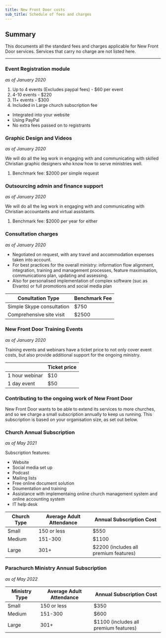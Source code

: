 ```yaml
---
title: New Front Door costs
sub_title: Schedule of fees and charges
---
```


Summary
------
This documents all the standard fees and charges applicable for New Front Door services. Services that carry no charge are not listed here.
***
### Event Registration module
*as of January 2020*

1. Up to 4 events (Excludes paypal fees) - $60 per event
2. 4-10 events - $220
3. 11+ events - $300
4. Included in Large church subscription fee

- Integrated into your website  
- Using PayPal  
- No extra fees passed on to registrants

### Graphic Design and Videos
*as of January 2020*

We will do all the leg work in engaging with and communicating with skilled Christian graphic designers who know how to serve ministries well.

1. Benchmark fee: $2000 per simple request

### Outsourcing admin and finance support
*as of January 2020*

We will do all the leg work in engaging with and communicating with Christian accountants and virtual assistants.

1. Benchmark fee: $2000 per year for either

### Consultation charges
*as of January 2020*

- Negotiated on request, with any travel and accommodation expenses taken into account.
- For best practices for the overall ministry: information flow alignment, integration, training and management processes, feature maximisation, communications plan, updating and assessing.
- Also for personalised implementation of complex software (suc as Elvanto) or full promotions and social media plan

Conultation Type  		  | Benchmark Fee
------------------------- | ----------------
Simple Skype consultation | $750
Comprehensive site visit  | $2500

### New Front Door Training Events
*as of January 2020*

Training events and webinars have a ticket price to not only cover event costs, but also provide additional support for the ongoing ministry.

| 	   | Ticket price
------ | ------ 
1 hour webinar | $10
1 day event	   | $50

### Contributing to the ongoing work of New Front Door

New Front Door wants to be able to extend its services to more churches, and so we charge a small subscription annually to keep us running. This subscription is based on your organisation size, as set out below.

### Church Annual Subscription
*as of May 2021*

Subscription features:
- Website
- Social media set up
- Podcast
- Mailing lists
- Free online document solution
- Doumentation and training
- Assistance with implementaing online church management system and online accounting system
- IT help desk

Church Type | Average Adult Attendance	| Annual Subscription Cost
----------- | ------------------------- | -----------------------
Small       | 150 or less               | $550
Medium      | 151-300                   | $1100
Large       | 301+                      | $2200 (includes all premium features)

### Parachurch Ministry Annual Subscription
*as of May 2022*

Ministry Type   | Average Adult Attendance	| Annual Subscription Cost
--------------- | ------------------------- | ------------------------
Small           | 150 or less               | $350
Medium          | 151-300                   | $600
Large           | 301+                      | $1100 (includes all premium features)